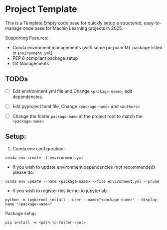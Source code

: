 # Project Template

This is a Template Empty code base for quickly setup a structured, easy-to-manage code base for Machin Learning projects in 2025.

Supporting Features:

+ Conda enviroment managements (with some porpular ML package listed in `environment.yml`)
+ PEP 8 compliant package setup
+ Git Managements

## TODOs

+ [ ] Edit environment.yml file and Change `<package-name>`, edit dependencies.
+ [ ] Edit pyproject.toml file, Change `<package-name>` and `<Authors>`
+ [ ] Change the folder `package-name` at the project root to match the `<package-name>`



## Setup:

1. Conda env configuration:

```shell
conda env create -f environment.yml
```

+ if you wish to update environment dependencies (not recommended) please do:

```
conda env update --name <package-name> --file environment.yml --prune
```

+ if you wish to register this kernel to jupyterlab:

```shell
python -m ipykernel install --user --name="<package-name>" --display-name "<package-name>"
```


Package setup

```
pip install -e <path-to-folder-root>
```
